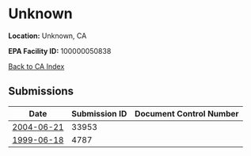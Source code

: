 # Unknown

**Location:** Unknown, CA

**EPA Facility ID:** 100000050838

[Back to CA Index](../../index.md)

## Submissions

| Date | Submission ID | Document Control Number |
|------|--------------|-------------------------|
| [2004-06-21](submissions/33953.md) | 33953 |  |
| [1999-06-18](submissions/4787.md) | 4787 |  |
